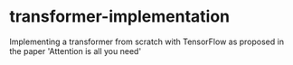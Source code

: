 # transformer-implementation
Implementing a transformer from scratch with TensorFlow as proposed in the paper 'Attention is all you need'
